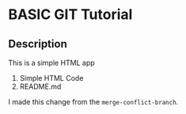 # BASIC GIT Tutorial

## Description

This is a simple HTML app

1. Simple HTML Code
2. README.md

I made this change from the `merge-conflict-branch`.

